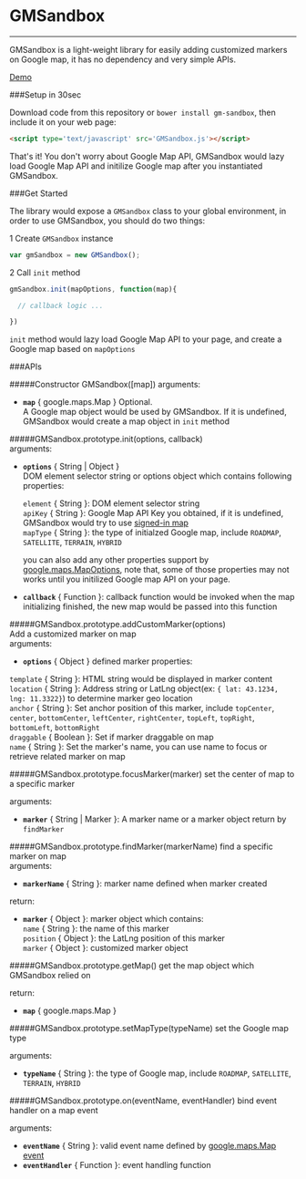 # GMSandbox
----
GMSandbox is a light-weight library for easily adding customized markers on Google map, it has no dependency and very simple APIs.

[Demo](http://markocen.github.io/GMSandbox/demo.html)

###Setup in 30sec

Download code from this repository or `bower install gm-sandbox`, then include it on your web page:
```html
<script type='text/javascript' src='GMSandbox.js'></script>
```
That's it! You don't worry about Google Map API, GMSandbox would lazy load Google Map API and initilize Google map after you instantiated GMSandbox.

###Get Started

The library would expose a `GMSandbox` class to your global environment, in order to use GMSandbox, you should do two things:  
  
1 Create `GMSandbox` instance    
```javascript
var gmSandbox = new GMSandbox();
```
2 Call `init` method
```javascript
gmSandbox.init(mapOptions, function(map){

  // callback logic ...

})
```
`init` method would lazy load Google Map API to your page, and create a Google map based on `mapOptions`

###APIs

#####Constructor GMSandbox([map])
arguments:     
  - **`map`** { google.maps.Map } Optional.    
    A Google map object would be used by GMSandbox. If it is undefined, GMSandbox would create a map object in `init` method 
   

#####GMSandbox.prototype.init(options, callback)    
arguments:
 - **`options`** { String | Object }     
   DOM element selector string or options object which contains following properties:    

   `element` { String }: DOM element selector string    
   `apiKey` { String }: Google Map API Key you obtained, if it is undefined, GMSandbox would try to use [signed-in map](https://developers.google.com/maps/documentation/javascript/signedin?hl=en)    
   `mapType` { String }: the type of initialzed Google map, include `ROADMAP`, `SATELLITE`, `TERRAIN`, `HYBRID`    
   
   you can also add any other properties support by [google.maps.MapOptions](https://developers.google.com/maps/documentation/javascript/3.exp/reference#MapOptions), note that, some of those properties may not works until you initilized Google map API on your page.
   
 - **`callback`** { Function }: callback function would be invoked when the map initializing finished, the new map would be passed into this function    

#####GMSandbox.prototype.addCustomMarker(options)    
Add a customized marker on map    
arguments:
 - **`options`** { Object }
  defined marker properties:    
    
  `template` { String }: HTML string would be displayed in marker content
  `location` { String }: Address string or LatLng object(ex: `{ lat: 43.1234, lng: 11.3322}`) to determine marker geo location    
  `anchor` { String }: Set anchor position of this marker, include `topCenter`, `center`, `bottomCenter`, `leftCenter`, `rightCenter`, `topLeft`, `topRight`, `bottomLeft`, `bottomRight`    
  `draggable` { Boolean }: Set if marker draggable on map    
  `name` { String }: Set the marker's name, you can use name to focus or retrieve related marker on map    

#####GMSandbox.prototype.focusMarker(marker)
set the center of map to a specific marker    

arguments:   
 - **`marker`** { String | Marker }: A marker name or a marker object return by `findMarker`    

#####GMSandbox.prototype.findMarker(markerName)
find a specific marker on map    
arguments:    
 - **`markerName`** { String }: marker name defined when marker created
    
return:    
 - **`marker`** { Object }: marker object which contains:    
   `name` { String }: the name of this marker    
   `position` { Object }: the LatLng position of this marker    
   `marker` { Object }: customized marker object    

#####GMSandbox.prototype.getMap()
get the map object which GMSandbox relied on    
    
return:    
 - **`map`** { google.maps.Map }    
 
#####GMSandbox.prototype.setMapType(typeName)
set the Google map type    
    
arguments:    
 - **`typeName`** { String }: the type of Google map, include `ROADMAP`, `SATELLITE`, `TERRAIN`, `HYBRID`    
 
#####GMSandbox.prototype.on(eventName, eventHandler)
bind event handler on a map event    
    
arguments:    
 - **`eventName`** { String }: valid event name defined by [google.maps.Map event](https://developers.google.com/maps/documentation/javascript/3.exp/reference#Map)    
 - **`eventHandler`** { Function }: event handling function
   

